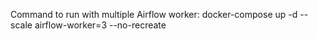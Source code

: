 Command to run with multiple Airflow worker:
docker-compose up -d --scale airflow-worker=3 --no-recreate